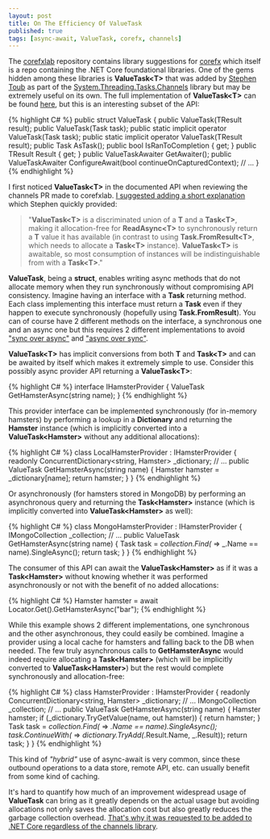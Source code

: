 ```yaml
---
layout: post
title: On The Efficiency Of ValueTask
published: true
tags: [async-await, ValueTask, corefx, channels]
---
```


The [corefxlab](https://github.com/dotnet/corefxlab ".NET Core Lab") repository contains library suggestions for [corefx](https://github.com/dotnet/corefx ".NET Core Libraries") which itself is a repo containing the .NET Core foundational libraries.  One of the gems hidden among these libraries is **ValueTask&lt;T&gt;** that was added by [Stephen Toub](https://github.com/stephentoub "stephentoub") as part of the [System.Threading.Tasks.Channels](https://github.com/dotnet/corefxlab/blob/master/src/System.Threading.Tasks.Channels/README.md) library but may be extremely useful on its own. The full implementation of **ValueTask&lt;T&gt;** can be found [here](https://github.com/dotnet/corefxlab/blob/master/src/System.Threading.Tasks.Channels/src/System/Threading/Tasks/ValueTask.cs), but this is an interesting subset of the API:

{% highlight C# %}
public struct ValueTask<TResult>
{
    public ValueTask(TResult result);
    public ValueTask(Task<TResult> task);
    public static implicit operator ValueTask<TResult>(Task<TResult> task);
    public static implicit operator ValueTask<TResult>(TResult result);
    public Task<TResult> AsTask();
    public bool IsRanToCompletion { get; }
    public TResult Result { get; }
    public ValueTaskAwaiter GetAwaiter();
    public ValueTaskAwaiter ConfigureAwait(bool continueOnCapturedContext);
    // ...
}
{% endhighlight %}

I first noticed **ValueTask&lt;T&gt;** in the documented API when reviewing the channels PR made to corefxlab. [I suggested adding a short explanation](https://github.com/dotnet/corefxlab/pull/335#issuecomment-149829696) which Stephen quickly provided:

> "**ValueTask&lt;T&gt;** is a discriminated union of a **T** and a **Task&lt;T&gt;**, making it allocation-free for **ReadAsync&lt;T&gt;** to synchronously return a **T** value it has available (in contrast to using **Task.FromResult&lt;T&gt;**, which needs to allocate a **Task&lt;T&gt;** instance). **ValueTask&lt;T&gt;** is awaitable, so most consumption of instances will be indistinguishable from with a **Task&lt;T&gt;**."

**ValueTask**, being a **struct**, enables writing async methods that do not allocate memory when they run synchronously without compromising API consistency. Imagine having an interface with a **Task** returning method. Each class implementing this interface must return a **Task** even if they happen to execute synchronously (hopefully using **Task.FromResult**). You can of course have 2 different methods on the interface, a synchronous one and an async one but this requires 2 different implementations to avoid ["sync over async"](http://blogs.msdn.com/b/pfxteam/archive/2012/04/13/10293638.aspx) and ["async over sync"](http://blogs.msdn.com/b/pfxteam/archive/2012/03/24/10287244.aspx).

**ValueTask&lt;T&gt;** has implicit conversions from both **T** and **Task&lt;T&gt;** and can be awaited by itself which makes it extremely simple to use. Consider this possibly async provider API returning a **ValueTask&lt;T&gt;**:

{% highlight C# %}
interface IHamsterProvider
{
    ValueTask<Hamster> GetHamsterAsync(string name);
}
{% endhighlight %}

This provider interface can be implemented synchronously (for in-memory hamsters) by performing a lookup in a **Dictionary** and returning the **Hamster** instance (which is implicitly converted into a **ValueTask&lt;Hamster&gt;** without any additional allocations):

{% highlight C# %}
class LocalHamsterProvider : IHamsterProvider
{
    readonly ConcurrentDictionary<string, Hamster> _dictionary; // ...
    public ValueTask<Hamster> GetHamsterAsync(string name)
    {
        Hamster hamster = _dictionary[name];
        return hamster;
    }
}
{% endhighlight %}

Or asynchronously (for hamsters stored in MongoDB) by performing an asynchronous query and returning the **Task&lt;Hamster&gt;** instance (which is implicitly converted into **ValueTask&lt;Hamster&gt;** as well):

{% highlight C# %}
class MongoHamsterProvider : IHamsterProvider
{
    IMongoCollection<Hamster> _collection; // ...
    public ValueTask<Hamster> GetHamsterAsync(string name)
    {
        Task<Hamster> task = _collection.Find(_ => _.Name == name).SingleAsync();
        return task;
    }
}
{% endhighlight %}

The consumer of this API can await the **ValueTask&lt;Hamster&gt;** as if it was a **Task&lt;Hamster&gt;** without knowing whether it was performed asynchronously or not with the benefit of no added allocations: 

{% highlight C# %}
Hamster hamster = await Locator.Get<IHamsterProvider>().GetHamsterAsync("bar");
{% endhighlight %}

While this example shows 2 different implementations, one synchronous and the other asynchronous, they could easily be combined. Imagine a provider using a local cache for hamsters and falling back to the DB when needed. 
The few truly asynchronous calls to **GetHamsterAsync** would indeed require allocating a **Task&lt;Hamster&gt;** (which will be implicitly converted to **ValueTask&lt;Hamster&gt;**) but the rest would complete synchronously and allocation-free:

{% highlight C# %}
class HamsterProvider : IHamsterProvider
{
    readonly ConcurrentDictionary<string, Hamster> _dictionary; // ...
    IMongoCollection<Hamster> _collection; // ...
    public ValueTask<Hamster> GetHamsterAsync(string name)
    {
        Hamster hamster;
        if (_dictionary.TryGetValue(name, out hamster))
        {
            return hamster;
        }
        Task<Hamster> task = _collection.Find(_ => _.Name == name).SingleAsync();
        task.ContinueWith(_ => _dictionary.TryAdd(_.Result.Name, _.Result));
        return task;
    }
}
{% endhighlight %}

This kind of *"hybrid"* use of async-await is very common, since these outbound operations to a data store, remote API, etc. can usually benefit from some kind of caching. 

It's hard to quantify how much of an improvement widespread usage of **ValueTask** can bring as it greatly depends on the actual usage but avoiding allocations not only saves the allocation cost but also greatly reduces the garbage collection overhead. [That's why it was requested to be added to .NET Core regardless of the channels library](https://github.com/dotnet/corefx/issues/4708 "Add ValueTask to BCL").
